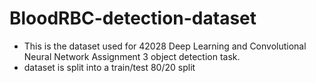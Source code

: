# BloodRBC-detection-dataset

* This is the dataset used for 42028 Deep Learning and Convolutional Neural Network Assignment 3 object detection task.
* dataset is split into a train/test 80/20 split
